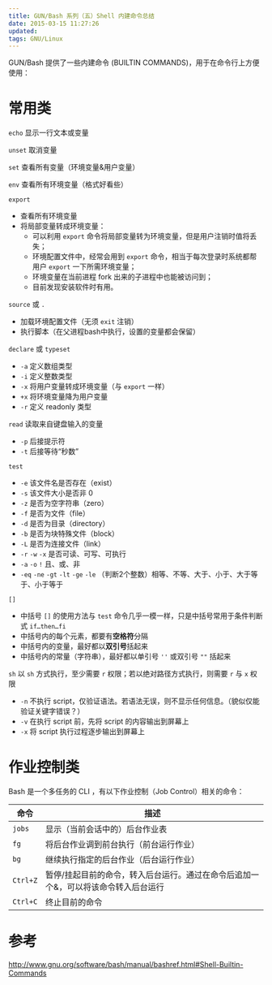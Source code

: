 ```yaml
---
title: GUN/Bash 系列（五）Shell 内建命令总结
date: 2015-03-15 11:27:26
updated:
tags: GNU/Linux
---
```


GUN/Bash 提供了一些内建命令 (BUILTIN COMMANDS)，用于在命令行上方便使用：

# 常用类

`echo` 显示一行文本或变量

`unset` 取消变量

`set` 查看所有变量（环境变量&用户变量）

`env` 查看所有环境变量（格式好看些）

`export`

* 查看所有环境变量
* 将局部变量转成环境变量：
  * 可以利用 `export` 命令将局部变量转为环境变量，但是用户注销时值将丢失；
  * 环境配置文件中，经常会用到 `export` 命令，相当于每次登录时系统都帮用户 `export` 一下所需环境变量；
  * 环境变量在当前进程 fork 出来的子进程中也能被访问到；
  * 目前发现安装软件时有用。

`source` 或 `.`

* 加载环境配置文件（无须 `exit` 注销）
* 执行脚本（在父进程bash中执行，设置的变量都会保留）



`declare` 或 `typeset`

* `-a` 定义数组类型
* `-i` 定义整数类型
* `-x` 将用户变量转成环境变量（与 `export` 一样）
* `+x` 将环境变量降为用户变量
* `-r` 定义 readonly 类型

`read` 读取来自键盘输入的变量

* `-p` 后接提示符
* `-t` 后接等待“秒数”

`test`

- `-e` 该文件名是否存在（exist）
- `-s` 该文件大小是否非 0
- `-z` 是否为空字符串（zero）
- `-f` 是否为文件（file）
- `-d` 是否为目录（directory）
- `-b` 是否为块特殊文件（block）
- `-L` 是否为连接文件（link）
- `-r` `-w` `-x` 是否可读、可写、可执行
- `-a` `-o` `!` 且、或、非
- `-eq` `-ne` `-gt` `-lt` `-ge` `-le` （判断2个整数）相等、不等、大于、小于、大于等于、小于等于

`[]`

* 中括号 `[]` 的使用方法与 `test` 命令几乎一模一样，只是中括号常用于条件判断式 `if…then…fi`
* 中括号内的每个元素，都要有**空格符**分隔
* 中括号内的变量，最好都以**双引号**括起来
* 中括号内的常量（字符串），最好都以单引号 `''` 或双引号 `""` 括起来



`sh` 以 `sh` 方式执行，至少需要 `r` 权限；若以绝对路径方式执行，则需要 `r` 与 `x` 权限

* `-n` 不执行 script，仅验证语法。若语法无误，则不显示任何信息。（貌似仅能验证关键字错误？）
* `-v` 在执行 script 前，先将 script 的内容输出到屏幕上
* `-x` 将 script 执行过程逐步输出到屏幕上

# 作业控制类

Bash 是一个多任务的 CLI ，有以下作业控制（Job Control）相关的命令：

| 命令     | 描述                                                         |
| -------- | ------------------------------------------------------------ |
| `jobs`   | 显示（当前会话中的）后台作业表                               |
| `fg`     | 将后台作业调到前台执行（前台运行作业）                       |
| `bg`     | 继续执行指定的后台作业（后台运行作业）                       |
| `Ctrl+Z` | 暂停/挂起目前的命令，转入后台运行。通过在命令后追加一个&，可以将该命令转入后台运行 |
| `Ctrl+C` | 终止目前的命令                                               |

# 参考

http://www.gnu.org/software/bash/manual/bashref.html#Shell-Builtin-Commands